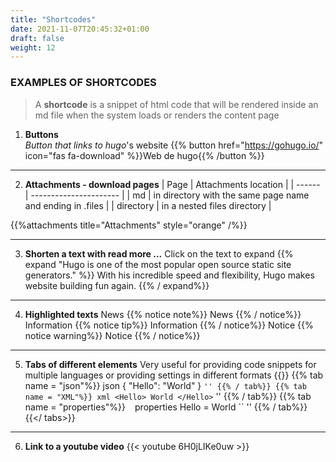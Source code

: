 ```yaml
---
title: "Shortcodes"
date: 2021-11-07T20:45:32+01:00
draft: false
weight: 12
---
```

### EXAMPLES OF SHORTCODES
> A **shortcode** is a snippet of html code that will be rendered inside an md file when the system loads or renders the content page
1. **Buttons**  
_Button that links to hugo_'s website 
{{% button href="https://gohugo.io/" icon="fas fa-download" %}}Web de hugo{{% /button %}}

***
2. **Attachments - download pages**
| Page | Attachments location |
| ------ | ---------------------- |
| md | in directory with the same page name and ending in .files |
| directory | in a nested files directory |   
   
{{%attachments title="Attachments" style="orange" /%}} 
***
3. **Shorten a text with read more ...**
Click on the text to expand
{{% expand "Hugo is one of the most popular open source static site generators." %}} With his incredible speed and flexibility, Hugo makes website building fun again. {{% / expand%}}
***
4. **Highlighted texts**
News
{{% notice note%}}
News
{{% / notice%}}
Information
{{% notice tip%}}
Information
{{% / notice%}}
Notice
{{% notice warning%}}
Notice
{{% / notice%}}
***
5. **Tabs of different elements**
Very useful for providing code snippets for multiple languages ​​or providing settings in different formats
{{<tabs groupId = "config">}}
{{% tab name = "json"%}}
json
{
  "Hello": "World"
}
`` ''
{{% / tab%}}
{{% tab name = "XML"%}}
xml
<Hello> World </Hello>
`` ''
{{% / tab%}}
{{% tab name = "properties"%}}
`` `` properties
Hello = World
`` ''
{{% / tab%}}
{{</ tabs>}}
***
6. **Link to a youtube video**
{{< youtube 6H0jLIKe0uw >}}


